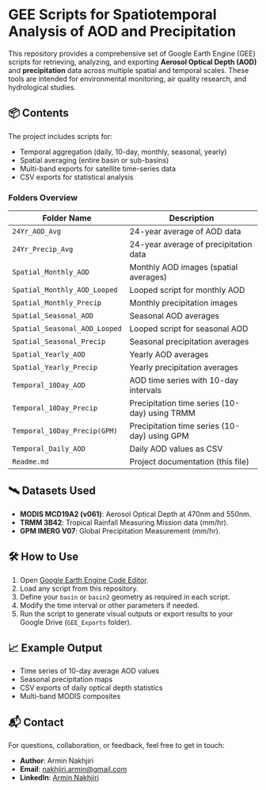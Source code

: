 # GEE Scripts for Spatiotemporal Analysis of AOD and Precipitation

This repository provides a comprehensive set of Google Earth Engine (GEE) scripts for retrieving, analyzing, and exporting **Aerosol Optical Depth (AOD)** and **precipitation** data across multiple spatial and temporal scales. These tools are intended for environmental monitoring, air quality research, and hydrological studies.

## 📦 Contents

The project includes scripts for:
- Temporal aggregation (daily, 10-day, monthly, seasonal, yearly)
- Spatial averaging (entire basin or sub-basins)
- Multi-band exports for satellite time-series data
- CSV exports for statistical analysis

### Folders Overview

| Folder Name                     | Description |
|-------------------------------|-------------|
| `24Yr_AOD_Avg`                | 24-year average of AOD data |
| `24Yr_Precip_Avg`             | 24-year average of precipitation data |
| `Spatial_Monthly_AOD`         | Monthly AOD images (spatial averages) |
| `Spatial_Monthly_AOD_Looped`  | Looped script for monthly AOD |
| `Spatial_Monthly_Precip`      | Monthly precipitation images |
| `Spatial_Seasonal_AOD`        | Seasonal AOD averages |
| `Spatial_Seasonal_AOD_Looped` | Looped script for seasonal AOD |
| `Spatial_Seasonal_Precip`     | Seasonal precipitation averages |
| `Spatial_Yearly_AOD`          | Yearly AOD averages |
| `Spatial_Yearly_Precip`       | Yearly precipitation averages |
| `Temporal_10Day_AOD`          | AOD time series with 10-day intervals |
| `Temporal_10Day_Precip`       | Precipitation time series (10-day) using TRMM |
| `Temporal_10Day_Precip(GPM)`  | Precipitation time series (10-day) using GPM |
| `Temporal_Daily_AOD`          | Daily AOD values as CSV |
| `Readme.md`                   | Project documentation (this file) |

## 🛰 Datasets Used

- **MODIS MCD19A2 (v061)**: Aerosol Optical Depth at 470nm and 550nm.
- **TRMM 3B42**: Tropical Rainfall Measuring Mission data (mm/hr).
- **GPM IMERG V07**: Global Precipitation Measurement (mm/hr).

## 🛠 How to Use

1. Open [Google Earth Engine Code Editor](https://code.earthengine.google.com/).
2. Load any script from this repository.
3. Define your `basin` or `basin2` geometry as required in each script.
4. Modify the time interval or other parameters if needed.
5. Run the script to generate visual outputs or export results to your Google Drive (`GEE_Exports` folder).

## 📈 Example Output

- Time series of 10-day average AOD values
- Seasonal precipitation maps
- CSV exports of daily optical depth statistics
- Multi-band MODIS composites

## 📬 Contact

For questions, collaboration, or feedback, feel free to get in touch:

- **Author**: Armin Nakhjiri  
- **Email**: [nakhjiri.armin@gmail.com](mailto:nakhjiri.armin@gmail.com)  
- **LinkedIn**: [Armin Nakhjiri](https://www.linkedin.com/in/arminnakhjiri/)

